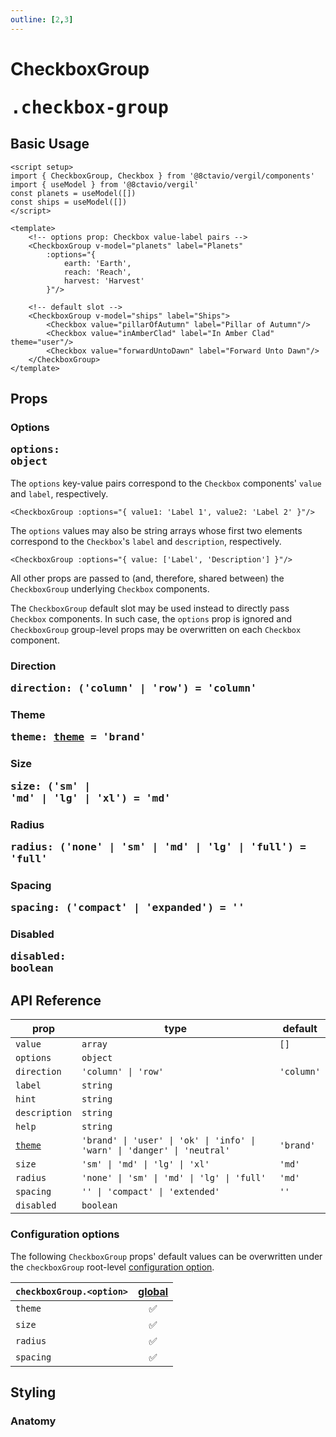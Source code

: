 ```yaml
---
outline: [2,3]
---
```


# CheckboxGroup <Badge><pre>.checkbox-group</pre></Badge>

<script setup>
import { CheckboxGroup, Checkbox } from '@8ctavio/vergil/components'
</script>

## Basic Usage

```vue
<script setup>
import { CheckboxGroup, Checkbox } from '@8ctavio/vergil/components'
import { useModel } from '@8ctavio/vergil'
const planets = useModel([])
const ships = useModel([])
</script>

<template>
    <!-- options prop: Checkbox value-label pairs -->
    <CheckboxGroup v-model="planets" label="Planets"
        :options="{
            earth: 'Earth',
            reach: 'Reach',
            harvest: 'Harvest'
        }"/>

    <!-- default slot -->
    <CheckboxGroup v-model="ships" label="Ships">
        <Checkbox value="pillarOfAutumn" label="Pillar of Autumn"/>
        <Checkbox value="inAmberClad" label="In Amber Clad" theme="user"/>
        <Checkbox value="forwardUntoDawn" label="Forward Unto Dawn"/>
    </CheckboxGroup>
</template>
```
<Demo>
    <CheckboxGroup label="Planets"
        :options="{
            earth: 'Earth',
            reach: 'Reach',
            harvest: 'Harvest'
        }"/>
    <CheckboxGroup label="Ships">
        <Checkbox value="pillarOfAutumn" label="Pillar of Autumn"/>
        <Checkbox value="inAmberClad" label="In Amber Clad" theme="user"/>
        <Checkbox value="forwardUntoDawn" label="Forward Unto Dawn"/>
    </CheckboxGroup>
</Demo>

## Props

### Options <Badge><pre>options: object</pre></Badge>

The `options` key-value pairs correspond to the `Checkbox` components' `value` and `label`, respectively.

```vue
<CheckboxGroup :options="{ value1: 'Label 1', value2: 'Label 2' }"/>
```

The `options` values may also be string arrays whose first two elements correspond to the `Checkbox`'s `label` and `description`, respectively.

```vue
<CheckboxGroup :options="{ value: ['Label', 'Description'] }"/>
```

<Demo>
    <CheckboxGroup
        :options="{
            value1: ['Label 1', 'Description 1'],
            value2: ['Label 2', 'Description 2'],
        }"/>
</Demo>

All other props are passed to (and, therefore, shared between) the `CheckboxGroup` underlying `Checkbox` components.

The `CheckboxGroup` default slot may be used instead to directly pass `Checkbox` components. In such case, the `options` prop is ignored and `CheckboxGroup` group-level props may be overwritten on each `Checkbox` component.

### Direction <Badge><pre>direction: ('column' | 'row') = 'column'</pre></Badge>

<Demo>
    <div class="col center">
        <CheckboxGroup :options="['Label 1', 'Label 2']" direction="column" label="Column"/>
        <CheckboxGroup :options="['Label 1', 'Label 2']" direction="row" label="Row"/>
    </div>
</Demo>

### Theme <Badge><pre>theme: [theme](/theme#the-theme-prop) = 'brand'</pre></Badge>

<Demo>
    <CheckboxGroup :value="[0]" theme="brand" :options="['Brand 1', 'Brand 2']" label="Brand"/>
    <CheckboxGroup :value="[0]" theme="user" :options="['User 1', 'User 2']" label="User"/>
    <CheckboxGroup :value="[0]" theme="ok" :options="['Ok 1', 'Ok 2']" label="Ok"/>
    <CheckboxGroup :value="[0]" theme="info" :options="['Info 1', 'Info 2']" label="Info"/>
    <CheckboxGroup :value="[0]" theme="warn" :options="['Warn 1', 'Warn 2']" label="Warn"/>
    <CheckboxGroup :value="[0]" theme="danger" :options="['Danger 1', 'Danger 2']" label="Danger"/>
    <CheckboxGroup :value="[0]" theme="neutral" :options="['Neutral 1', 'Neutral 2']" label="Neutral"/>
</Demo>

### Size <Badge><pre>size: ('sm' | 'md' | 'lg' | 'xl') = 'md'</pre></Badge>

<Demo>
    <CheckboxGroup :value="[0]" size="sm" :options="['Small 1', 'Small 2']" label="Small"/>
    <CheckboxGroup :value="[0]" size="md" :options="['Medium 1', 'Medium 2']" label="Medium"/>
    <CheckboxGroup :value="[0]" size="lg" :options="['Large 1', 'Large 2']" label="Large"/>
    <CheckboxGroup :value="[0]" size="xl" :options="['Extra Large 1', 'Extra Large 2']" label="Extra Large"/>
</Demo>

### Radius <Badge><pre>radius: ('none' | 'sm' | 'md' | 'lg' | 'full') = 'full'</pre></Badge>

<Demo>
    <CheckboxGroup :value="[0]" radius="none" :options="['None 1', 'None 2']" label="None"/>
    <CheckboxGroup :value="[0]" radius="sm" :options="['Small 1', 'Small 2']" label="Small"/>
    <CheckboxGroup :value="[0]" radius="md" :options="['Medium 1', 'Medium 2']" label="Medium"/>
    <CheckboxGroup :value="[0]" radius="lg" :options="['Large 1', 'Large 2']" label="Large"/>
    <CheckboxGroup :value="[0]" radius="full" :options="['Full 1', 'Full 2']" label="Full"/>
</Demo>

### Spacing <Badge><pre>spacing: ('compact' | 'expanded') = ''</pre></Badge>

<Demo>
    <div class="col">
        <div class="row center">
            <CheckboxGroup :value="[0]" :options="['SM Compact 1', 'SM Compact 2']" label="SM Compact" size="sm" spacing="compact"/>
            <CheckboxGroup :value="[0]" :options="['SM Default 1', 'SM Default 2']" label="SM Default" size="sm"/>
            <CheckboxGroup :value="[0]" :options="['SM Expanded 1', 'SM Expanded 2']" label="SM Expanded" size="sm" spacing="expanded"/>
        </div>
        <div class="row center">
            <CheckboxGroup :value="[0]" :options="['MD Compact 1', 'MD Compact 2']" label="MD Compact" size="md" spacing="compact"/>
            <CheckboxGroup :value="[0]" :options="['MD Default 1', 'MD Default 2']" label="MD Default" size="md"/>
            <CheckboxGroup :value="[0]" :options="['MD Expanded 1', 'MD Expanded 2']" label="MD Expanded" size="md" spacing="expanded"/>
        </div>
        <div class="row center">
            <CheckboxGroup :value="[0]" :options="['LG Compact 1', 'LG Compact 2']" label="LG Compact" size="lg" spacing="compact"/>
            <CheckboxGroup :value="[0]" :options="['LG Default 1', 'LG Default 2']" label="LG Default" size="lg"/>
            <CheckboxGroup :value="[0]" :options="['LG Expanded 1', 'LG Expanded 2']" label="LG Expanded" size="lg" spacing="expanded"/>
        </div>
        <div class="row center">
            <CheckboxGroup :value="[0]" :options="['XL Compact 1', 'XL Compact 2']" label="XL Compact" size="xl" spacing="compact"/>
            <CheckboxGroup :value="[0]" :options="['XL Default 1', 'XL Default 2']" label="XL Default" size="xl"/>
            <CheckboxGroup :value="[0]" :options="['XL Expanded 1', 'XL Expanded 2']" label="XL Expanded" size="xl" spacing="expanded"/>
        </div>
    </div>
</Demo>

### Disabled <Badge><pre>disabled: boolean</pre></Badge>

<Demo>
    <CheckboxGroup :value="[0]" :options="['Disabled', 'Disabled']" label="Disabled" disabled/>
</Demo>

<style>
    .fixed-width{
        width: 150px;
    }
</style>

## API Reference

| prop | type | default |
| ---- | ---- | ------- |
| `value` | `array` | `[]` |
| `options` | `object` | |
| `direction` | `'column' \| 'row'` | `'column'` |
| `label` | `string` | |
| `hint` | `string` | |
| `description` | `string` | |
| `help` | `string` | |
| [`theme`](/theme#the-theme-prop) | `'brand' \| 'user' \| 'ok' \| 'info' \| 'warn' \| 'danger' \| 'neutral'` | `'brand'` |
| `size` | `'sm' \| 'md' \| 'lg' \| 'xl'` | `'md'` |
| `radius` | `'none' \| 'sm' \| 'md' \| 'lg' \| 'full'` | `'md'` |
| `spacing` | `'' \| 'compact' \| 'extended'` | `''` |
| `disabled` | `boolean` | |

### Configuration options

The following `CheckboxGroup` props' default values can be overwritten under the `checkboxGroup` root-level [configuration option](/configuration).

| `checkboxGroup.<option>` | [global](/configuration#global-configuration) |
| -------------- | :---: |
| `theme` | ✅ |
| `size` | ✅ |
| `radius` | ✅ |
| `spacing` | ✅ |

## Styling

### Anatomy

<Demo>
    <Anatomy tag="div" classes="form-field checkbox-group">
        <Anatomy tag="div" classes="form-field-label-wrapper">
            <Anatomy tag="label" classes="form-field-label"/>
            <Anatomy tag="span" classes="form-field-hint"/>
        </Anatomy>
        <Anatomy tag="p" classes="form-field-details form-field-description"/>
        <Anatomy tag="div" classes="checkbox-group-wrapper">
            <Anatomy tag="slot #default">
                <Anatomy tag='Checkbox v-for="(label,value) in options"'/>
            </Anatomy>
        </Anatomy>
        <Anatomy tag="p" classes="form-field-details form-field-help"/>
    </Anatomy>
</Demo>